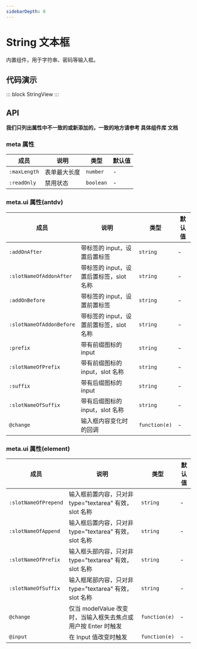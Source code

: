 ```yaml
---
sidebarDepth: 0
---
```


# String 文本框

内置组件，用于字符串、密码等输入框。

## 代码演示

::: block
StringView
:::

## API

**我们只列出属性中不一致的或新添加的，一致的地方请参考 具体组件库 文档**

### meta 属性

| 成员         | 说明         | 类型      | 默认值 |
| ------------ | ------------ | --------- | ------ |
| `:maxLength` | 表单最大长度 | `number`  | -      |
| `:readOnly`  | 禁用状态     | `boolean` | -      |

### meta.ui 属性(antdv)

| 成员                     | 说明                                    | 类型          | 默认值 |
| ------------------------ | --------------------------------------- | ------------- | ------ |
| `:addOnAfter`            | 带标签的 input，设置后置标签            | `string`      | -      |
| `:slotNameOfAddonAfter`  | 带标签的 input，设置后置标签，slot 名称 | `string`      | -      |
| `:addOnBefore`           | 带标签的 input，设置前置标签            | `string`      | -      |
| `:slotNameOfAddonBefore` | 带标签的 input，设置前置标签，slot 名称 | `string`      | -      |
| `:prefix`                | 带有前缀图标的 input                    | `string`      | -      |
| `:slotNameOfPrefix`      | 带有前缀图标的 input，slot 名称         | `string`      | -      |
| `:suffix`                | 带有后缀图标的 input                    | `string`      | -      |
| `:slotNameOfSuffix`      | 带有后缀图标的 input，slot 名称         | `string`      | -      |
| `@change`                | 输入框内容变化时的回调                  | `function(e)` | -      |

### meta.ui 属性(element)

| 成员                 | 说明                                                          | 类型          | 默认值 |
| -------------------- | ------------------------------------------------------------- | ------------- | ------ |
| `:slotNameOfPrepend` | 输入框前置内容，只对非 type="textarea" 有效，slot 名称        | `string`      | -      |
| `:slotNameOfAppend`  | 输入框后置内容，只对非 type="textarea" 有效，slot 名称        | `string`      | -      |
| `:slotNameOfPrefix`  | 输入框头部内容，只对非 type="textarea" 有效，slot 名称        | `string`      | -      |
| `:slotNameOfSuffix`  | 输入框尾部内容，只对非 type="textarea" 有效，slot 名称        | `string`      | -      |
| `@change`            | 仅当 modelValue 改变时，当输入框失去焦点或用户按 Enter 时触发 | `function(e)` | -      |
| `@input`             | 在 Input 值改变时触发                                         | `function(e)` | -      |
